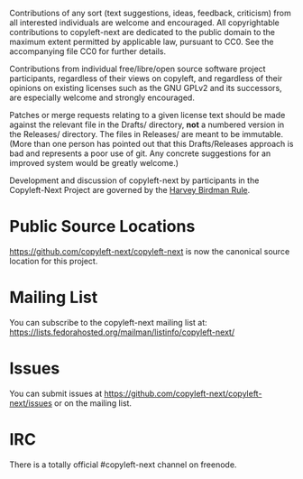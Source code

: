 Contributions of any sort (text suggestions, ideas, feedback,
criticism) from all interested individuals are welcome and encouraged.
All copyrightable contributions to copyleft-next are dedicated to the
public domain to the maximum extent permitted by applicable law,
pursuant to CC0. See the accompanying file CC0 for further details.

Contributions from individual free/libre/open source software project
participants, regardless of their views on copyleft, and regardless of
their opinions on existing licenses such as the GNU GPLv2 and its
successors, are especially welcome and strongly encouraged.

Patches or merge requests relating to a given license text should be
made against the relevant file in the Drafts/ directory, **not** a
numbered version in the Releases/ directory. The files in Releases/
are meant to be immutable. (More than one person has pointed out that
this Drafts/Releases approach is bad and represents a poor use of
git. Any concrete suggestions for an improved system would be greatly
welcome.)

Development and discussion of copyleft-next by participants in the
Copyleft-Next Project are governed by the [Harvey Birdman Rule].

Public Source Locations
=======================

<https://github.com/copyleft-next/copyleft-next> is now the canonical
source location for this project.

Mailing List
============

You can subscribe to the copyleft-next mailing list at:
<https://lists.fedorahosted.org/mailman/listinfo/copyleft-next/>

Issues
======

You can submit issues at
<https://github.com/copyleft-next/copyleft-next/issues> or on the
mailing list.

IRC
===

There is a totally official #copyleft-next channel on freenode.

[Harvey Birdman Rule]: https://github.com/richardfontana/hbr/blob/master/HBR.md
